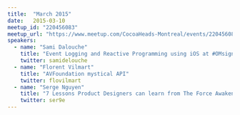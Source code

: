 ```yaml
---
title:  "March 2015"
date:   2015-03-10
meetup_id: "220456083"
meetup_url: "https://www.meetup.com/CocoaHeads-Montreal/events/220456083/"
speakers:
  - name: "Sami Dalouche"
    title: "Event Logging and Reactive Programming using iOS at #OMsignal"
    twitter: samidelouche
  - name: "Florent Vilmart"
    title: "AVFoundation mystical API"
    twitter: flovilmart
  - name: "Serge Nguyen"
    title: "7 Lessons Product Designers can learn from The Force Awakens teaser"
    twitter: ser9e
---
```

